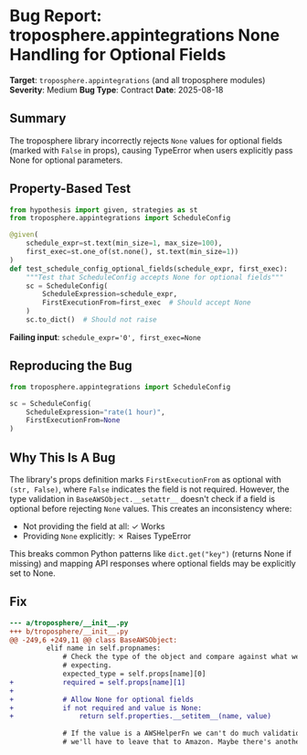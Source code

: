 # Bug Report: troposphere.appintegrations None Handling for Optional Fields

**Target**: `troposphere.appintegrations` (and all troposphere modules)
**Severity**: Medium
**Bug Type**: Contract
**Date**: 2025-08-18

## Summary

The troposphere library incorrectly rejects `None` values for optional fields (marked with `False` in props), causing TypeError when users explicitly pass None for optional parameters.

## Property-Based Test

```python
from hypothesis import given, strategies as st
from troposphere.appintegrations import ScheduleConfig

@given(
    schedule_expr=st.text(min_size=1, max_size=100),
    first_exec=st.one_of(st.none(), st.text(min_size=1))
)
def test_schedule_config_optional_fields(schedule_expr, first_exec):
    """Test that ScheduleConfig accepts None for optional fields"""
    sc = ScheduleConfig(
        ScheduleExpression=schedule_expr,
        FirstExecutionFrom=first_exec  # Should accept None
    )
    sc.to_dict()  # Should not raise
```

**Failing input**: `schedule_expr='0', first_exec=None`

## Reproducing the Bug

```python
from troposphere.appintegrations import ScheduleConfig

sc = ScheduleConfig(
    ScheduleExpression="rate(1 hour)",
    FirstExecutionFrom=None
)
```

## Why This Is A Bug

The library's props definition marks `FirstExecutionFrom` as optional with `(str, False)`, where `False` indicates the field is not required. However, the type validation in `BaseAWSObject.__setattr__` doesn't check if a field is optional before rejecting `None` values. This creates an inconsistency where:

- Not providing the field at all: ✓ Works
- Providing `None` explicitly: ✗ Raises TypeError

This breaks common Python patterns like `dict.get("key")` (returns None if missing) and mapping API responses where optional fields may be explicitly set to None.

## Fix

```diff
--- a/troposphere/__init__.py
+++ b/troposphere/__init__.py
@@ -249,6 +249,11 @@ class BaseAWSObject:
         elif name in self.propnames:
             # Check the type of the object and compare against what we were
             # expecting.
             expected_type = self.props[name][0]
+            required = self.props[name][1]
+            
+            # Allow None for optional fields
+            if not required and value is None:
+                return self.properties.__setitem__(name, value)
 
             # If the value is a AWSHelperFn we can't do much validation
             # we'll have to leave that to Amazon. Maybe there's another way
```